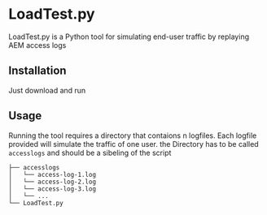 # LoadTest.py

LoadTest.py is a Python tool for simulating end-user traffic by replaying AEM access logs

## Installation

Just download and run

## Usage
Running the tool requires a directory that contaions n logfiles. Each logfile provided will simulate the traffic of one user.
the Directory has to be called `accesslogs` and should be a sibeling of the script


```
├── accesslogs
│   └── access-log-1.log
│   └── access-log-2.log
│   └── access-log-3.log
│   └── ...
└── LoadTest.py
```
